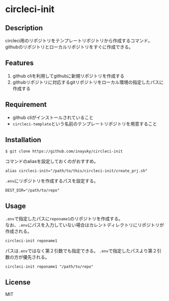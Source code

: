 # circleci-init

## Description
circleci用のリポジトリをテンプレートリポジトリから作成するコマンド。  
githubのリポジトリとローカルリポジトリをすぐに作成できる。

## Features

1. github cliを利用してgithubに新規リポジトリを作成する
2. githubリポジトリに対応するgitリポジトリをローカル環境の指定したパスに作成する

## Requirement

- github cliがインストールされていること
- `circleci-template`という名前のテンプレートリポジトリを用意すること

## Installation

```
$ git clone https://github.com/inayuky/circleci-init
```

コマンドのaliasを設定しておくのがおすすめ。

```.zshrc
alias circleci-init="/path/to/this/circleci-init/create_prj.sh"
```

`.env`にリポジトリを作成するパスを設定する。

```.env
DEST_DIR="/path/to/repo"
```

## Usage

`.env`で指定したパスに`reponame1`のリポジトリを作成する。  
なお、`.env`にパスを入力していない場合はカレントディレクトリにリポジトリが作成される。

```
circleci-init reponame1
```

パスは`.env`ではなく第２引数でも指定できる。
`.env`で指定したパスより第２引数の方が優先される。

```
circleci-init reponame1 "/path/to/repo"
```

## License

MIT
